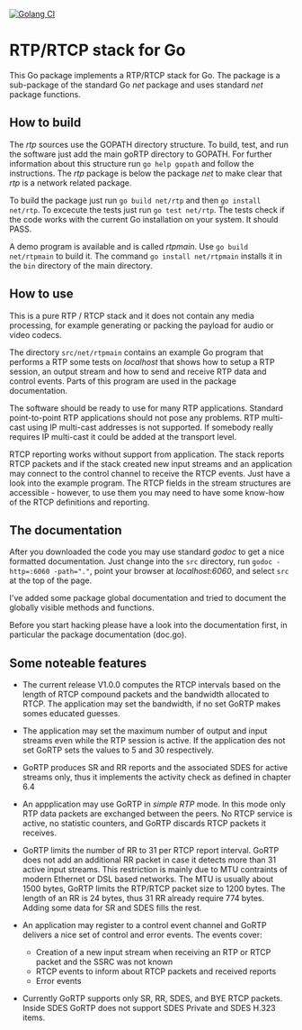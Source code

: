 [![Golang CI](https://github.com/appcrash/GoRTP/actions/workflows/golang.yml/badge.svg)](https://github.com/appcrash/GoRTP/actions/workflows/golang.yml)


# RTP/RTCP stack for Go

This Go package implements a RTP/RTCP stack for Go. The package is a
sub-package of the standard Go _net_ package and uses standard _net_ package
functions.

## How to build

The _rtp_ sources use the GOPATH directory structure. To build, test, and run
the software just add the main goRTP directory to GOPATH. For further
information about this structure run `go help gopath` and follow the
instructions. The _rtp_ package is below the package _net_ to make clear that
_rtp_ is a network related package.

To build the package just run `go build net/rtp` and then `go install
net/rtp`. To excecute the tests just run `go test net/rtp`. The tests check if
the code works with the current Go installation on your system. It should
PASS.

A demo program is available and is called _rtpmain_. Use `go build
net/rtpmain` to build it. The command `go install net/rtpmain` installs it in
the `bin` directory of the main directory.

## How to use

This is a pure RTP / RTCP stack and it does not contain any media processing,
for example generating or packing the payload for audio or video codecs.

The directory `src/net/rtpmain` contains an example Go program that performs a
RTP some tests on _localhost_ that shows how to setup a RTP session, an
output stream and how to send and receive RTP data and control events. Parts
of this program are used in the package documentation.

The software should be ready to use for many RTP applications. Standard
point-to-point RTP applications should not pose any problems. RTP multi-cast
using IP multi-cast addresses is not supported. If somebody really requires IP
multi-cast it could be added at the transport level.

RTCP reporting works without support from application. The stack reports RTCP
packets and if the stack created new input streams and an application may
connect to the control channel to receive the RTCP events. Just have a look
into the example program. The RTCP fields in the stream structures are
accessible - however, to use them you may need to have some know-how of the
RTCP definitions and reporting.

## The documentation

After you downloaded the code you may use standard _godoc_ to get a nice
formatted documentation. Just change into the `src` directory, run `godoc
-http=:6060 -path="."`, point your browser at _localhost:6060_, and select
`src` at the top of the page.

I've added some package global documentation and tried to document the
globally visible methods and functions.

Before you start hacking please have a look into the documentation first, in
particular the package documentation (doc.go).

## Some noteable features

* The current release V1.0.0 computes the RTCP intervals based on the length of
  RTCP compound packets and the bandwidth allocated to RTCP. The application may
  set the bandwidth, if no set GoRTP makes somes educated guesses.

* The application may set the maximum number of output and input streams even
  while the RTP session is active. If the application des not set GoRTP sets
  the values to 5 and 30 respectively.

* GoRTP produces SR and RR reports and the associated SDES for active streams
  only, thus it implements the activity check as defined in chapter 6.4

* An appplication may use GoRTP in _simple RTP_ mode. In this mode only RTP
  data packets are exchanged between the peers. No RTCP service is active, no
  statistic counters, and GoRTP discards RTCP packets it receives.

* GoRTP limits the number of RR to 31 per RTCP report interval. GoRTP does not
  add an additional RR packet in case it detects more than 31 active input
  streams. This restriction is mainly due to MTU contraints of modern Ethernet
  or DSL based networks. The MTU is usually about 1500 bytes, GoRTP limits
  the RTP/RTCP packet size to 1200 bytes. The length of an RR is 24 bytes,
  thus 31 RR already require 774 bytes. Adding some data for SR and SDES fills
  the rest.

* An application may register to a control event channel and GoRTP delivers a
  nice set of control and error events. The events cover:
  - Creation of a new input stream when receiving an RTP or RTCP packet and
    the SSRC was not known
  - RTCP events to inform about RTCP packets and received reports
  - Error events

* Currently GoRTP supports only SR, RR, SDES, and BYE RTCP packets. Inside
SDES GoRTP does not support SDES Private and SDES H.323 items.
